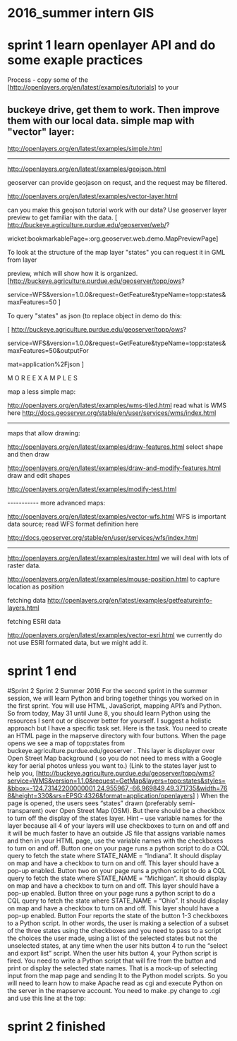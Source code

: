 # 2016_summer intern GIS

# sprint 1 learn openlayer API and do some exaple practices
Process - copy some of the [http://openlayers.org/en/latest/examples/tutorials] to your

buckeye drive, get them to work. Then improve them with our local data.
simple map with "vector" layer:
----

http://openlayers.org/en/latest/examples/simple.html

---- 
http://openlayers.org/en/latest/examples/geojson.html

geoserver can provide geojason on requst, and the request may be filtered.


http://openlayers.org/en/latest/examples/vector-layer.html

can you make this geojson tutorial work with our data? 
Use geoserver layer preview to get familiar with the data.
[ http://buckeye.agriculture.purdue.edu/geoserver/web/?

wicket:bookmarkablePage=:org.geoserver.web.demo.MapPreviewPage]

To look at the structure of the map layer "states" you can request it in GML from layer

preview, which will show how it is organized.
[http://buckeye.agriculture.purdue.edu/geoserver/topp/ows?

service=WFS&version=1.0.0&request=GetFeature&typeName=topp:states&maxFeatures=50 ]

To  query "states" as json (to replace object in demo do this:

[ http://buckeye.agriculture.purdue.edu/geoserver/topp/ows?

service=WFS&version=1.0.0&request=GetFeature&typeName=topp:states&maxFeatures=50&outputFor

mat=application%2Fjson ]


M O R E    E X A M P L E S


map a less simple map:

http://openlayers.org/en/latest/examples/wms-tiled.html
read what is WMS here http://docs.geoserver.org/stable/en/user/services/wms/index.html

---------
maps that allow drawing:

http://openlayers.org/en/latest/examples/draw-features.html
select shape and then draw

http://openlayers.org/en/latest/examples/draw-and-modify-features.html
draw and edit shapes

http://openlayers.org/en/latest/examples/modify-test.html

-----------  more advanced maps:

http://openlayers.org/en/latest/examples/vector-wfs.html
WFS is important data source; read WFS format definition here

http://docs.geoserver.org/stable/en/user/services/wfs/index.html

---------


http://openlayers.org/en/latest/examples/raster.html
we will deal with lots of raster data.

http://openlayers.org/en/latest/examples/mouse-position.html
to capture location as position


fetching data 
http://openlayers.org/en/latest/examples/getfeatureinfo-layers.html

fetching ESRI data

http://openlayers.org/en/latest/examples/vector-esri.html
we currently do not use ESRI formated data, but we might add it.
# sprint 1 end

#Sprint 2
Sprint 2 Summer 2016
For the second sprint in the summer session, we will learn Python and bring together things you worked on in the first sprint. You will use HTML, JavaScript, mapping API’s and Python.
So from today, May 31 until June 8, you should learn Python using the resources I sent out or discover better for yourself. I suggest a holistic approach but I have a specific task set. 
Here is the task. You need to create an HTML page in the mapserve directory with four buttons. When the page opens we see a map of topp:states from buckeye.agriculture.purdue.edu/geoserver  . This layer is displayer over Open Street Map background ( so you do not need to mess with a Google key for aerial photos unless you want to.)
(Link to the states layer just to help you,  [http://buckeye.agriculture.purdue.edu/geoserver/topp/wms?service=WMS&version=1.1.0&request=GetMap&layers=topp:states&styles=&bbox=-124.73142200000001,24.955967,-66.969849,49.371735&width=768&height=330&srs=EPSG:4326&format=application/openlayers] )
When the page is opened, the users sees “states” drawn (preferably semi-transparent) over Open Street Map (OSM). But there should be a checkbox to turn off the display of the states layer. 
Hint – use variable names for the layer because all 4 of your layers will use checkboxes to turn on and off and it will be much faster to have an outside JS file that assigns variable names and then in your HTML page, use the variable names with the checkboxes to turn on and off. 
Button one on your page runs a python script to do a CQL query to fetch the state where STATE_NAME = “Indiana”. It should display on map and have a checkbox to turn on and off. This layer should have a pop-up enabled.
Button two on your page runs a python script to do a CQL query to fetch the state where STATE_NAME = “Michigan”. It should display on map and have a checkbox to turn on and off. This layer should have a pop-up enabled.
Button three on your page runs a python script to do a CQL query to fetch the state where STATE_NAME = “Ohio”. It should display on map and have a checkbox to turn on and off. This layer should have a pop-up enabled.
Button Four reports the state of the button 1-3 checkboxes to a Python script. In other words, the user is making a selection of a subset of the three states using the checkboxes and you need to pass to a script the choices the user made, using a list of the selected states but not the unselected states, at any time when the user hits button 4 to run the “select and export list” script. When the user hits button 4, your Python script is fired. 
You need to write a Python script that will fire from the button and print or display the selected state names. That is a mock-up of selecting input from the map page and sending It to the Python model scripts. So you will need to learn how to make Apache read as cgi and execute Python on the server in the mapserve account. You need to make .py change to .cgi and use this line at the top:
# sprint 2 finished

